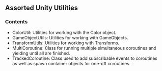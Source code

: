 ## Assorted Unity Utilities

### Contents

* ColorUtil: Utilities for working with the Color object.
* GameObjectUtils: Utilities for working with GameObjects.
* TransformUtils: Utilities for working with Transforms.
* MultiCoroutine: Class for running multiple simultaneous coroutines and yielding until all are finished.
* TrackedCoroutine: Class used to add subscribable events to coroutines as well as spawn container objects for one-off coroutines.
